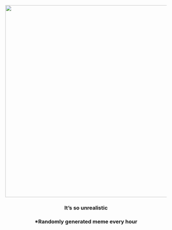 <p align="center">
        <img src="https://i.redd.it/9rzep4bpi6691.jpg" width="600" height="600">
        </p>
        <h3 align="center">It’s so unrealistic</h3>
        <h3 align="center">*Randomly generated meme every hour</h3>
    
